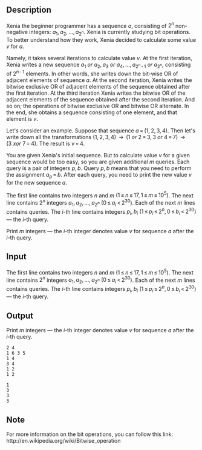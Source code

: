 ## Description

<div><p>Xenia the beginner programmer has a sequence <span class="tex-span"><i>a</i></span>, consisting of <span class="tex-span">2<sup class="upper-index"><i>n</i></sup></span> non-negative integers: <span class="tex-span"><i>a</i><sub class="lower-index">1</sub>, <i>a</i><sub class="lower-index">2</sub>, ..., <i>a</i><sub class="lower-index">2<sup class="upper-index"><i>n</i></sup></sub></span>. Xenia is currently studying bit operations. To better understand how they work, Xenia decided to calculate some value <span class="tex-span"><i>v</i></span> for <span class="tex-span"><i>a</i></span>.</p><p>Namely, it takes several iterations to calculate value <span class="tex-span"><i>v</i></span>. At the first iteration, Xenia writes a new sequence <span class="tex-span"><i>a</i><sub class="lower-index">1</sub>&nbsp;<i>or</i>&nbsp;<i>a</i><sub class="lower-index">2</sub>, <i>a</i><sub class="lower-index">3</sub>&nbsp;<i>or</i>&nbsp;<i>a</i><sub class="lower-index">4</sub>, ..., <i>a</i><sub class="lower-index">2<sup class="upper-index"><i>n</i></sup> - 1</sub>&nbsp;<i>or</i>&nbsp;<i>a</i><sub class="lower-index">2<sup class="upper-index"><i>n</i></sup></sub></span>, consisting of <span class="tex-span">2<sup class="upper-index"><i>n</i> - 1</sup></span> elements. In other words, she writes down the bit-wise OR of adjacent elements of sequence <span class="tex-span"><i>a</i></span>. At the second iteration, Xenia writes the bitwise <span class="tex-font-style-bf">exclusive</span> OR of adjacent elements of the sequence obtained after the first iteration. At the third iteration Xenia writes the bitwise OR of the adjacent elements of the sequence obtained after the second iteration. And so on; the operations of bitwise exclusive OR and bitwise OR alternate. In the end, she obtains a sequence consisting of one element, and that element is <span class="tex-span"><i>v</i></span>.</p><p>Let's consider an example. Suppose that sequence <span class="tex-span"><i>a</i> = (1, 2, 3, 4)</span>. Then let's write down all the transformations <span class="tex-span">(1, 2, 3, 4)</span> <span class="tex-span"> → </span> <span class="tex-span">(1&nbsp;<i>or</i>&nbsp;2 = 3, 3&nbsp;<i>or</i>&nbsp;4 = 7)</span> <span class="tex-span"> → </span> <span class="tex-span">(3&nbsp;<i>xor</i>&nbsp;7 = 4)</span>. The result is <span class="tex-span"><i>v</i> = 4</span>.</p><p>You are given Xenia's initial sequence. But to calculate value <span class="tex-span"><i>v</i></span> for a given sequence would be too easy, so you are given additional <span class="tex-span"><i>m</i></span> queries. Each query is a pair of integers <span class="tex-span"><i>p</i>, <i>b</i></span>. Query <span class="tex-span"><i>p</i>, <i>b</i></span> means that you need to perform the assignment <span class="tex-span"><i>a</i><sub class="lower-index"><i>p</i></sub> = <i>b</i></span>. After each query, you need to print the new value <span class="tex-span"><i>v</i></span> for the new sequence <span class="tex-span"><i>a</i></span>.</p></div><div class="input-specification"><p>The first line contains two integers <span class="tex-span"><i>n</i></span> and <span class="tex-span"><i>m</i></span> <span class="tex-span">(1 ≤ <i>n</i> ≤ 17, 1 ≤ <i>m</i> ≤ 10<sup class="upper-index">5</sup>)</span>. The next line contains <span class="tex-span">2<sup class="upper-index"><i>n</i></sup></span> integers <span class="tex-span"><i>a</i><sub class="lower-index">1</sub>, <i>a</i><sub class="lower-index">2</sub>, ..., <i>a</i><sub class="lower-index">2<sup class="upper-index"><i>n</i></sup></sub></span> <span class="tex-span">(0 ≤ <i>a</i><sub class="lower-index"><i>i</i></sub> &lt; 2<sup class="upper-index">30</sup>)</span>. Each of the next <span class="tex-span"><i>m</i></span> lines contains queries. The <span class="tex-span"><i>i</i></span>-th line contains integers <span class="tex-span"><i>p</i><sub class="lower-index"><i>i</i></sub>, <i>b</i><sub class="lower-index"><i>i</i></sub></span> <span class="tex-span">(1 ≤ <i>p</i><sub class="lower-index"><i>i</i></sub> ≤ 2<sup class="upper-index"><i>n</i></sup>, 0 ≤ <i>b</i><sub class="lower-index"><i>i</i></sub> &lt; 2<sup class="upper-index">30</sup>)</span> — the <span class="tex-span"><i>i</i></span>-th query.</p></div><div class="output-specification"><p>Print <span class="tex-span"><i>m</i></span> integers — the <span class="tex-span"><i>i</i></span>-th integer denotes value <span class="tex-span"><i>v</i></span> for sequence <span class="tex-span"><i>a</i></span> after the <span class="tex-span"><i>i</i></span>-th query.</p></div>

## Input

<p>The first line contains two integers <span class="tex-span"><i>n</i></span> and <span class="tex-span"><i>m</i></span> <span class="tex-span">(1 ≤ <i>n</i> ≤ 17, 1 ≤ <i>m</i> ≤ 10<sup class="upper-index">5</sup>)</span>. The next line contains <span class="tex-span">2<sup class="upper-index"><i>n</i></sup></span> integers <span class="tex-span"><i>a</i><sub class="lower-index">1</sub>, <i>a</i><sub class="lower-index">2</sub>, ..., <i>a</i><sub class="lower-index">2<sup class="upper-index"><i>n</i></sup></sub></span> <span class="tex-span">(0 ≤ <i>a</i><sub class="lower-index"><i>i</i></sub> &lt; 2<sup class="upper-index">30</sup>)</span>. Each of the next <span class="tex-span"><i>m</i></span> lines contains queries. The <span class="tex-span"><i>i</i></span>-th line contains integers <span class="tex-span"><i>p</i><sub class="lower-index"><i>i</i></sub>, <i>b</i><sub class="lower-index"><i>i</i></sub></span> <span class="tex-span">(1 ≤ <i>p</i><sub class="lower-index"><i>i</i></sub> ≤ 2<sup class="upper-index"><i>n</i></sup>, 0 ≤ <i>b</i><sub class="lower-index"><i>i</i></sub> &lt; 2<sup class="upper-index">30</sup>)</span> — the <span class="tex-span"><i>i</i></span>-th query.</p>

## Output

<p>Print <span class="tex-span"><i>m</i></span> integers — the <span class="tex-span"><i>i</i></span>-th integer denotes value <span class="tex-span"><i>v</i></span> for sequence <span class="tex-span"><i>a</i></span> after the <span class="tex-span"><i>i</i></span>-th query.</p>





```input1
2 4
1 6 3 5
1 4
3 4
1 2
1 2

```




```output1
1
3
3
3

```



## Note

<p>For more information on the bit operations, you can follow this link: <span class="tex-font-style-tt">http://en.wikipedia.org/wiki/Bitwise_operation</span></p>
